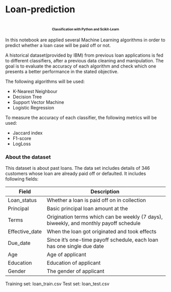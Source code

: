 # Loan-prediction

<h1 align="center"><font size="1">Classification with Python and Scikit-Learn</font></h1>

In this notebook are applied several Machine Learning algorithms in order to predict whether a loan case will be paid off or not.

A historical dataset(provided by IBM) from previous loan applications is fed to different classifiers, after a previous data cleaning and manipulation.
The goal is to evaluate the accuracy of each algorithm and check which one presents a better performance in the stated objective.

The following algorithms will be used:
- K-Nearest Neighbour
- Decision Tree
- Support Vector Machine
- Logistic Regression

To measure the accuracy of each classifier, the following metrics will be used:
- Jaccard index
- F1-score
- LogLoss


### About the dataset


This dataset is about past loans. The data set includes details of 346 customers whose loan are already paid off or defaulted. It includes following fields:

| Field          | Description                                                                           |
|----------------|---------------------------------------------------------------------------------------|
| Loan_status    | Whether a loan is paid off on in collection                                           |
| Principal      | Basic principal loan amount at the                                                    |
| Terms          | Origination terms which can be weekly (7 days), biweekly, and monthly payoff schedule |
| Effective_date | When the loan got originated and took effects                                         |
| Due_date       | Since it’s one-time payoff schedule, each loan has one single due date                |
| Age            | Age of applicant                                                                      |
| Education      | Education of applicant                                                                |
| Gender         | The gender of applicant                                                               |


Training set: loan_train.csv
Test set: loan_test.csv


